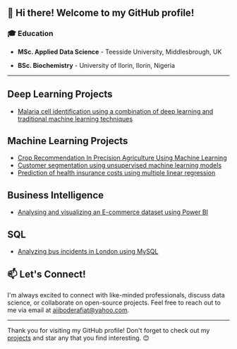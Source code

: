👋 Hi there! Welcome to my GitHub profile! 
---

### 🎓 Education

- **MSc. Applied Data Science** - Teesside University, Middlesbrough, UK  

- **BSc. Biochemistry** - University of Ilorin, Ilorin, Nigeria  

---
## Deep Learning Projects
* [Malaria cell identification using a combination of deep learning and traditional machine learning techniques](https://github.com/Rapheehat/malaria-detection-web-app-streamlit)

## Machine Learning Projects
* [Crop Recommendation In Precision Agriculture Using Machine Learning](https://github.com/Rapheehat/Crop_Recommendation_ML)
* [Customer segmentation using unsupervised machine learning models](https://github.com/Rapheehat/Customer_Segmentation_R)
* [Prediction of health insurance costs using multiple linear regression](https://github.com/Rapheehat/Health_Insurance_Cost_Prediction)

## Business Intelligence
* [Analysing and visualizing an E-commerce dataset using Power BI](https://github.com/Rapheehat/E-commerce_report_powerbi)

## SQL
* [Analyzing bus incidents in London using MySQL](https://github.com/Rapheehat/London_Bus_Safety)

## 📫 Let's Connect!

I'm always excited to connect with like-minded professionals, discuss data science, or collaborate on open-source projects. 
Feel free to reach out to me via email at [ajiboderafiat@yahoo.com](mailto:ajiboderafiat@yahoo.com).

---

Thank you for visiting my GitHub profile! Don't forget to check out my [projects](https://github.com/Rapheehat?tab=repositories) and star any that you find interesting. 😊
